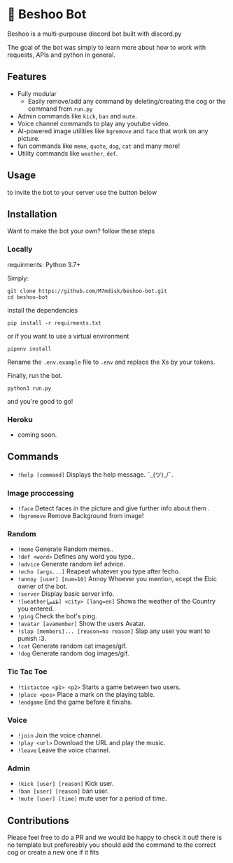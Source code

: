 # 🤖 Beshoo Bot 
Beshoo is a multi-purpouse discord bot built with discord.py

The goal of the bot was simply to learn more about how to work with requests, APIs and python in general.
## Features 
* Fully modular
  * Easily remove/add any command by deleting/creating the cog or the command from `run.py`
* Admin commands like `kick`, `ban` and `mute`.
* Voice channel commands to play any youtube video.
* AI-powered image utilities like `bgremove` and `face` that work on any picture.
* fun commands like `meme`, `quote`, `dog`, `cat` and many more!
* Utility commands like `weather`, `def`.

## Usage
to invite the bot to your server use the button below

## Installation
Want to make the bot your own? follow these steps

### Locally

requirments: Python 3.7+

Simply:
```
git clone https://github.com/M7mdisk/beshoo-bot.git
cd beshoo-bot
```
install the dependencies

`pip install -r requirments.txt`

or if you want to use a virtual environment

`pipenv install`

Rename the `.env.example` file to `.env` and replace the Xs by your tokens.

Finally, run the bot.

`python3 run.py`

and you're good to go!

### Heroku
- coming soon.

## Commands

* `!help [command]`  Displays the help message. ¯\_(ツ)_/¯.
### Image proccessing
  * `!face`  Detect faces in the picture and give further info about them .
  * `!bgremove`  Remove Background from image!
### Random
  * `!meme`  Generate Random memes..
  * `!def <word>`  Defines any word you type..
  * `!advice`  Generate random lief advice.
  * `!echo [args...]`  Reapeat whatever you type after !echo.
  * `!annoy [user] [num=10]`  Annoy Whoever you mention, ecept the Ebic owner of the bot.
  * `!server`  Display basic server info.
  * `![weather|طقس] <city> [lang=en]`  Shows the weather of the Country you entered.
  * `!ping`  Check the bot's ping.
  * `!avatar [avamember]`  Show the users Avatar.
  * `!slap [members]... [reason=no reason]`  Slap any user you want to punish :3.
  * `!cat`  Generate random cat images/gif.
  * `!dog`  Generate random dog images/gif.
### Tic Tac Toe
  * `!tictactoe <p1> <p2>`  Starts a game between two users.
  * `!place <pos>`  Place a mark on the playing table.
  * `!endgame`  End the game before it finishs.
### Voice
  * `!join`  Join the voice channel.
  * `!play <url>`  Download the URL and play the music.
  * `!leave`  Leave the voice channel.
### Admin
  * `!kick [user] [reason]` Kick user.
  * `!ban [user] [reason]` ban user.
  * `!mute [user] [time]` mute user for a period of time.

## Contributions

Please feel free to do a PR and we would be happy to check it out! there is no template but prefereably you should add the command to the correct cog or create a new one if it fits
